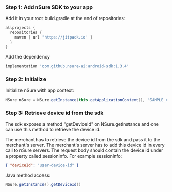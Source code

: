 ### Step 1: Add nSure SDK to your app

Add it in your root build.gradle at the end of repositories:

```gradle
allprojects {
  repositories {
    maven { url 'https://jitpack.io' }
  }
}
```

Add the dependency

```gradle
implementation 'com.github.nsure-ai:android-sdk:1.3.4'
```
### Step 2: Initialize
Initialize nSure with app context:

```java
NSure nSure = NSure.getInstance(this.getApplicationContext(), "SAMPLE_ANDROID_APP_ID", "PARTNER_ID");
```

### Step 3: Retrieve device id from the sdk
The sdk exposes a method "getDeviceId" on NSure.getInstance and one can use this method to retrieve the device id.

The merchant has to retrieve the device id from the sdk and pass it to the merchant's server. The merchant's server has to add this device id in every call to nSure servers. The request body should contain the device id under a property called sessionInfo. 
For example sessionInfo:
```json
{ "deviceId": "user-device-id" }
```
Java method access:
```java
NSure.getInstance().getDeviceId()
```
